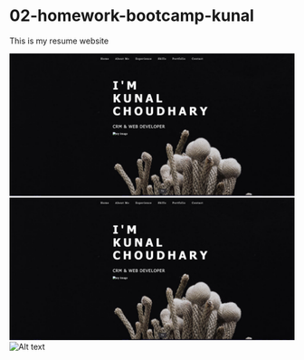 # 02-homework-bootcamp-kunal

This is my resume website

![Alt text](assets/images/s1.png?raw=true "Title")
![Alt text](assets/images/s1.png?raw=true "Title")
![Alt text](rassets/images/s1.png?raw=true "Title")
